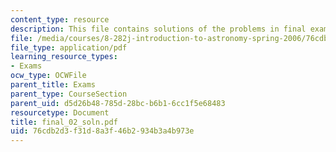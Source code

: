 ```yaml
---
content_type: resource
description: This file contains solutions of the problems in final exam 2.
file: /media/courses/8-282j-introduction-to-astronomy-spring-2006/76cdb2d3f31d8a3f46b2934b3a4b973e_final_02_soln.pdf
file_type: application/pdf
learning_resource_types:
- Exams
ocw_type: OCWFile
parent_title: Exams
parent_type: CourseSection
parent_uid: d5d26b48-785d-28bc-b6b1-6cc1f5e68483
resourcetype: Document
title: final_02_soln.pdf
uid: 76cdb2d3-f31d-8a3f-46b2-934b3a4b973e
---
```

